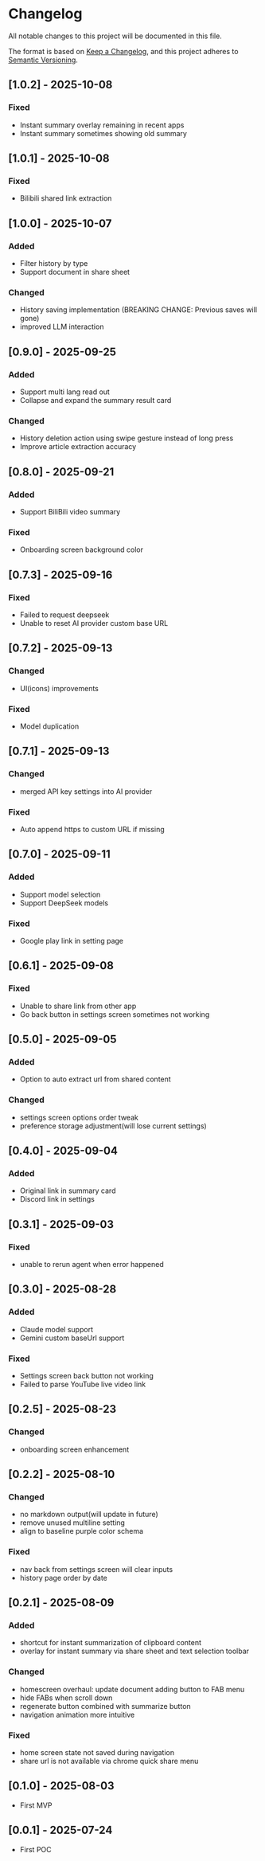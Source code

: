 # Changelog

All notable changes to this project will be documented in this file.

The format is based on [Keep a Changelog](https://keepachangelog.com/en/1.0.0/),
and this project adheres to [Semantic Versioning](https://semver.org/spec/v2.0.0.html).

## [1.0.2] - 2025-10-08

### Fixed

- Instant summary overlay remaining in recent apps
- Instant summary sometimes showing old summary 

## [1.0.1] - 2025-10-08

### Fixed

- Bilibili shared link extraction

## [1.0.0] - 2025-10-07

### Added

- Filter history by type
- Support document in share sheet

### Changed

- History saving implementation (BREAKING CHANGE: Previous saves will gone)
- improved LLM interaction

## [0.9.0] - 2025-09-25

### Added

- Support multi lang read out
- Collapse and expand the summary result card

### Changed

- History deletion action using swipe gesture instead of long press
- Improve article extraction accuracy

## [0.8.0] - 2025-09-21

### Added

- Support BiliBili video summary

### Fixed

- Onboarding screen background color

## [0.7.3] - 2025-09-16

### Fixed

- Failed to request deepseek
- Unable to reset AI provider custom base URL

## [0.7.2] - 2025-09-13

### Changed

- UI(icons) improvements

### Fixed

- Model duplication

## [0.7.1] - 2025-09-13

### Changed

- merged API key settings into AI provider

### Fixed

- Auto append https to custom URL if missing

## [0.7.0] - 2025-09-11

### Added

- Support model selection
- Support DeepSeek models

### Fixed

- Google play link in setting page

## [0.6.1] - 2025-09-08

### Fixed

- Unable to share link from other app
- Go back button in settings screen sometimes not working

## [0.5.0] - 2025-09-05

### Added

- Option to auto extract url from shared content

### Changed

- settings screen options order tweak
- preference storage adjustment(will lose current settings)

## [0.4.0] - 2025-09-04

### Added

- Original link in summary card
- Discord link in settings

## [0.3.1] - 2025-09-03

### Fixed

- unable to rerun agent when error happened

## [0.3.0] - 2025-08-28

### Added

- Claude model support
- Gemini custom baseUrl support

### Fixed

- Settings screen back button not working
- Failed to parse YouTube live video link


## [0.2.5] - 2025-08-23

### Changed

- onboarding screen enhancement

## [0.2.2] - 2025-08-10

### Changed

- no markdown output(will update in future)
- remove unused multiline setting
- align to baseline purple color schema

### Fixed

- nav back from settings screen will clear inputs
- history page order by date

## [0.2.1] - 2025-08-09

### Added

- shortcut for instant summarization of clipboard content
- overlay for instant summary via share sheet and text selection toolbar

### Changed

- homescreen overhaul: update document adding button to FAB menu
- hide FABs when scroll down
- regenerate button combined with summarize button
- navigation animation more intuitive

### Fixed

- home screen state not saved during navigation
- share url is not available via chrome quick share menu

## [0.1.0] - 2025-08-03

- First MVP

## [0.0.1] - 2025-07-24

- First POC